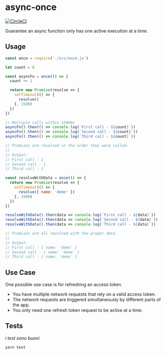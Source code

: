 # async-once

[![CircleCI](https://circleci.com/gh/allienx/async-once.svg?style=svg)](https://circleci.com/gh/allienx/async-once)

Guarantee an async function only has one active execution at a time.

## Usage

```javascript
const once = require('./src/once.js')

let count = 0

const asyncFn = once(() => {
  count += 1

  return new Promise(resolve => {
    setTimeout(() => {
      resolve()
    }, 1500)
  })
})

// Multiple calls within 1500ms
asyncFn().then(() => console.log(`First call - ${count}`))
asyncFn().then(() => console.log(`Second call - ${count}`))
asyncFn().then(() => console.log(`Third call - ${count}`))

// Promises are resolved in the order they were called.
//
// Output:
// First call - 1
// Second call - 1
// Third call - 1

const resolveWithData = once(() => {
  return new Promise(resolve => {
    setTimeout(() => {
      resolve({ name: 'demo' })
    }, 1500)
  })
})

resolveWithData().then(data => console.log(`First call - ${data}`))
resolveWithData().then(data => console.log(`Second call - ${data}`))
resolveWithData().then(data => console.log(`Third call - ${data}`))

// Promises are all resolved with the proper data.
//
// Output:
// First call - { name: 'demo' }
// Second call - { name: 'demo' }
// Third call - { name: 'demo' }
```

## Use Case

One possible use case is for refreshing an access token.

- You have multiple network requests that rely on a valid access token.
- The network requests are triggered simultaneously by different parts of the app.
- You only need one refresh token request to be active at a time.

## Tests

*i test sono buoni*

```sh
yarn test
```
